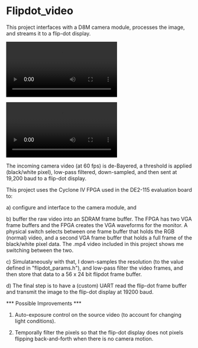 # Flipdot_video

This project interfaces with a D8M camera module, processes the image, and streams it to a flip-dot display.

![Demo_video2](https://github.com/delhatch/Flipdot_video/blob/master/flipdot_display_hardware.mp4)

![Demo_video1](https://github.com/delhatch/Flipdot_video/blob/master/flipdot_display_demo.mp4)

The incoming camera video (at 60 fps) is de-Bayered, a threshold is applied (black/white pixel), low-pass filtered, down-sampled, and then sent at 19,200 baud to a flip-dot display.

This project uses the Cyclone IV FPGA used in the DE2-115 evaluation board to:

a) configure and interface to the camera module, and

b) buffer the raw video into an SDRAM frame buffer. The FPGA has two VGA frame buffers and the FPGA creates the VGA waveforms for the monitor. A physical switch selects between one frame buffer that holds the RGB (normal) video, and a second VGA frame buffer that holds a full frame of the black/white pixel data. The .mp4 video included in this project shows me switching between the two.

c) Simulataneously with that, I down-samples the resolution (to the value defined in "flipdot_params.h"), and low-pass filter the video frames,  and then store that data to a 56 x 24 bit flipdot frame buffer.

d) The final step is to have a (custom) UART read the flip-dot frame buffer and transmit the image to the flip-dot display at 19200 baud.

*** Possible Improvements ***

1) Auto-exposure control on the source video (to account for changing light conditions).

2) Temporally filter the pixels so that the flip-dot display does not pixels flipping back-and-forth when there is no camera motion.

